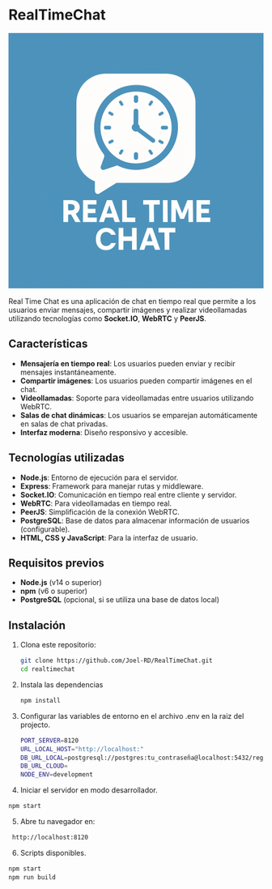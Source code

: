 # RealTimeChat

![Descripción de la imagen](/file/logo.png)

Real Time Chat es una aplicación de chat en tiempo real que permite a los usuarios enviar mensajes, compartir imágenes y realizar videollamadas utilizando tecnologías como **Socket.IO**, **WebRTC** y **PeerJS**.

## Características

- **Mensajería en tiempo real**: Los usuarios pueden enviar y recibir mensajes instantáneamente.
- **Compartir imágenes**: Los usuarios pueden compartir imágenes en el chat.
- **Videollamadas**: Soporte para videollamadas entre usuarios utilizando WebRTC.
- **Salas de chat dinámicas**: Los usuarios se emparejan automáticamente en salas de chat privadas.
- **Interfaz moderna**: Diseño responsivo y accesible.

## Tecnologías utilizadas

- **Node.js**: Entorno de ejecución para el servidor.
- **Express**: Framework para manejar rutas y middleware.
- **Socket.IO**: Comunicación en tiempo real entre cliente y servidor.
- **WebRTC**: Para videollamadas en tiempo real.
- **PeerJS**: Simplificación de la conexión WebRTC.
- **PostgreSQL**: Base de datos para almacenar información de usuarios (configurable).
- **HTML, CSS y JavaScript**: Para la interfaz de usuario.

## Requisitos previos

- **Node.js** (v14 o superior)
- **npm** (v6 o superior)
- **PostgreSQL** (opcional, si se utiliza una base de datos local)

## Instalación

1. Clona este repositorio:

   ```bash
   git clone https://github.com/Joel-RD/RealTimeChat.git
   cd realtimechat
   ```

2. Instala las dependencias

   ```bash
   npm install
   ```

3. Configurar las variables de entorno en el archivo .env en la raiz del projecto.

   ```bash
   PORT_SERVER=8120
   URL_LOCAL_HOST="http://localhost:"
   DB_URL_LOCAL=postgresql://postgres:tu_contraseña@localhost:5432/registeruser
   DB_URL_CLOUD=
   NODE_ENV=development
   ```

4. Iniciar el servidor en modo desarrollador.

```bash
npm start
```

5. Abre tu navegador en:
```bash
 http://localhost:8120
```

6. Scripts disponibles.
```bash
npm start
npm run build
```
